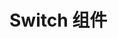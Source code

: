 # Switch 组件

<script setup>
  import demo from "./demo.vue"
  import demoSize from "./demoSize.vue"
  import preView from "@/components/preview/preview.vue"
</script>
<demo />
<pre-view compName="switch" vueFName="demo" />

<demoSize />
<pre-view compName="switch" vueFName="demoSize" />
